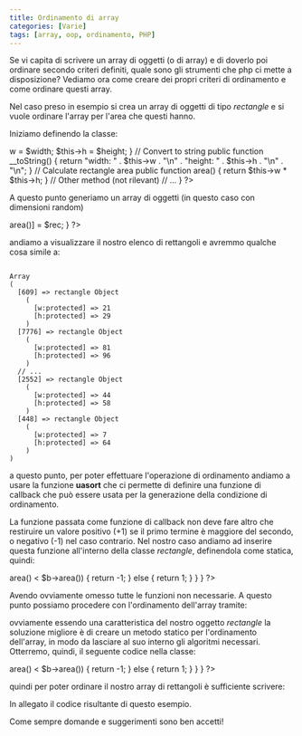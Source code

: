 ```yaml
---
title: Ordinamento di array
categories: [Varie]
tags: [array, oop, ordinamento, PHP]
---
```

Se vi capita di scrivere un array di oggetti (o di array) e di doverlo poi ordinare secondo criteri definiti, quale sono gli strumenti che php ci mette a disposizione? Vediamo ora come creare dei propri criteri di ordinamento e come ordinare questi array.
<!--break-->
Nel caso preso in esempio si crea un array di oggetti di tipo _rectangle_ e si vuole ordinare l'array per l'area che questi hanno.

Iniziamo definendo la classe:
<?php
class rectangle {
  protected $w;
  protected $h;
  
  // Constructor
  public function __construct($width = 0, $height = 0) {
    $this->w = $width;
    $this->h = $height;
  }
  // Convert to string
  public function __toString() {
  return "width:  " . $this->w . "\n" . 
         "height: " . $this->h . "\n" . "\n";
  }
  // Calculate rectangle area
  public function area() {
    return $this->w * $this->h;
  }
  // Other method (not rilevant)
  // ...
}
?>
A questo punto generiamo un array di oggetti (in questo caso con dimensioni random)
<?php
$rectangles = array();
for($i = 0; $i < 10; $i++ )
{
  $width  = rand(1, 100);
  $height = rand(1, 100);
  
  $rec = new rectangle($width, $height);
  
  print $rec;
  
  $rectangles[$rec->area()] = $rec;
}
?>
andiamo a visualizzare il nostro elenco di rettangoli e avremmo qualche cosa simile a:
~~~language-php

Array
(
  [609] => rectangle Object
    (
      [w:protected] => 21
      [h:protected] => 29
    )
  [7776] => rectangle Object
    (
      [w:protected] => 81
      [h:protected] => 96
    )
  // ...
  [2552] => rectangle Object
    (
      [w:protected] => 44
      [h:protected] => 58
    )
  [448] => rectangle Object
    (
      [w:protected] => 7
      [h:protected] => 64
    )
)

~~~

a questo punto, per poter effettuare l'operazione di ordinamento andiamo a usare la funzione **uasort** che ci permette di definire una funzione di callback che può essere usata per la generazione della condizione di ordinamento.

La funzione passata come funzione di callback non deve fare altro che restiruire un valore positivo (+1) se il primo termine è maggiore del secondo, o negativo (-1) nel caso contrario. Nel nostro caso andiamo ad inserire questa funzione all'interno della classe _rectangle_, definendola come statica, quindi:
<?php
class rectangle {
  // ...
  static function order(rectangle $a, rectangle $b) {
    if ($a->area() < $b->area())
    {
      return -1;
    }
    else
    {
      return 1;
    }
  }
}
?>
Avendo ovviamente omesso tutte le funzioni non necessarie. A questo punto possiamo procedere con l'ordinamento dell'array tramite:
<?php
uasort($rectangles, 'rectangle::order');
?>
ovviamente essendo una caratteristica del nostro oggetto _rectangle_ la soluzione migliore è di creare un metodo statico per l'ordinamento dell'array, in modo da lasciare al suo interno gli algoritmi necessari. Otterremo, quindi, il seguente codice nella classe:
<?php
class rectangle {
  // ...
  public static function order(&$rectangles) {
    uasort($rectangles, 'rectangle::order_info');
  }
  private static function order_info(rectangle $a, rectangle $b) {
    if ($a->area() < $b->area())
    {
      return -1;
    }
    else
    {
      return 1;
    }
  }
}
?>
quindi per poter ordinare il nostro array di rettangoli è sufficiente scrivere:
<?php
rectangle::order($rectangles);
?>
In allegato il codice risultante di questo esempio.

Come sempre domande e suggerimenti sono ben accetti!